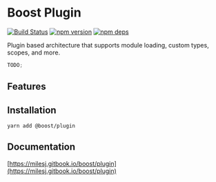 # Boost Plugin

[![Build Status](https://github.com/milesj/boost/workflows/Build/badge.svg)](https://github.com/milesj/boost/actions?query=branch%3Amaster)
[![npm version](https://badge.fury.io/js/%40boost%plugin.svg)](https://www.npmjs.com/package/@boost/plugin)
[![npm deps](https://david-dm.org/milesj/boost.svg?path=packages/plugin)](https://www.npmjs.com/package/@boost/plugin)

Plugin based architecture that supports module loading, custom types, scopes, and more.

```ts
TODO;
```

## Features

## Installation

```
yarn add @boost/plugin
```

## Documentation

[https://milesj.gitbook.io/boost/plugin](https://milesj.gitbook.io/boost/plugin)
